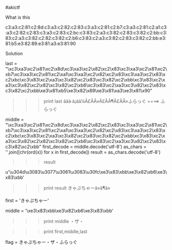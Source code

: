 #akictf

What is this

c3:a3:c2:81:c2:8d:c3:a3:c2:82:c2:83:c3:a3:c2:81:c2:b7:c3:a3:c2:81:c2:a1:c3:a3:c2:82:c2:83:c3:a3:c2:83:c2:bc:c3:83:c2:a3:c3:82:c2:83:c3:82:c2:bb:c3:83:c2:a3:c3:82:c2:82:c3:82:c2:b6:c3:83:c2:a3:c3:82:c2:83:c3:82:c2:bb:e3:81:b5:e3:82:89:e3:81:a3:e3:81:90

Solution


last = "\xc3\xa3\xc2\x81\xc2\x8d\xc3\xa3\xc2\x82\xc2\x83\xc3\xa3\xc2\x81\xc2\xb7\xc3\xa3\xc2\x81\xc2\xa1\xc3\xa3\xc2\x82\xc2\x83\xc3\xa3\xc2\x83\xc2\xbc\xc3\x83\xc2\xa3\xc3\x82\xc2\x83\xc3\x82\xc2\xbb\xc3\x83\xc2\xa3\xc3\x82\xc2\x82\xc3\x82\xc2\xb6\xc3\x83\xc2\xa3\xc3\x82\xc2\x83\xc3\x82\xc2\xbb\xe3\x81\xb5\xe3\x82\x89\xe3\x81\xa3\xe3\x81\x90"

>>> print last
ããã·ã¡ãã¼Ã£ÂÂ»Ã£ÂÂ¶Ã£ÂÂ»ふらっぐ ====> ふらっぐ


middle = "\xc3\xa3\xc2\x81\xc2\x8d\xc3\xa3\xc2\x82\xc2\x83\xc3\xa3\xc2\x81\xc2\xb7\xc3\xa3\xc2\x81\xc2\xa1\xc3\xa3\xc2\x82\xc2\x83\xc3\xa3\xc2\x83\xc2\xbc\xc3\x83\xc2\xa3\xc3\x82\xc2\x83\xc3\x82\xc2\xbb\xc3\x83\xc2\xa3\xc3\x82\xc2\x82\xc3\x82\xc2\xb6\xc3\x83\xc2\xa3\xc3\x82\xc2\x83\xc3\x82\xc2\xbb"
first_decode = middle.decode('utf-8')
as_chars = ''.join([chr(ord(x)) for x in first_decode])
result = as_chars.decode('utf-8')
>>>result

u'\u304d\u3083\u3077\u3061\u3083\u30fc\xe3\x83\xbb\xe3\x82\xb6\xe3\x83\xbb'

>>> print result
きゃぷちゃーã»ã¶ã»

first = 'きゃぷちゃー'

middle = '\xe3\x83\xbb\xe3\x82\xb6\xe3\x83\xbb'
>>> print middle 
・ザ・

>>> print first,middle,last

flag = きゃぷちゃー・ザ・ふらっぐ
